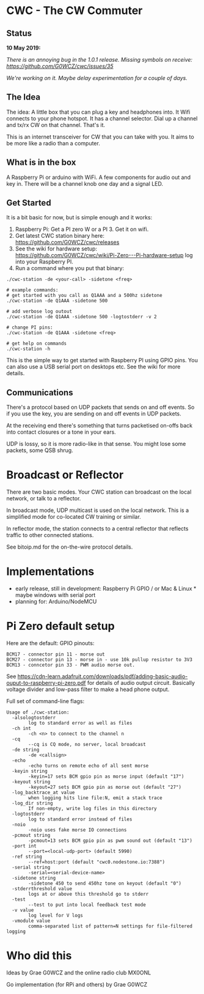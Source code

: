 # CWC - The CW Commuter

## Status
**10 May 2019:**

_There is an annoying bug in the 1.0.1 release. Missing symbols on receive:  https://github.com/G0WCZ/cwc/issues/35_

_We're working on it.  Maybe delay experimentation for a couple of days._


## The Idea

The idea:  A little box that you can plug a key and headphones into.  It Wifi connects to your phone 
hotspot.  It has a channel selector.   Dial up a channel and tx/rx CW on that channel. That's it.    

This is an internet transceiver for CW that you can take with you.  It aims to be more like a radio than a computer. 

## What is in the box
A Raspberry Pi or arduino with WiFi.  A few components for audio out and key in.
There will be a channel knob one day and a signal LED.

## Get Started
It is a bit basic for now, but is simple enough and it works:
1. Raspberry Pi:  Get a PI zero W or a PI 3.  Get it on wifi.  
1. Get latest CWC station binary here: https://github.com/G0WCZ/cwc/releases
1. See the wiki for hardware setup: https://github.com/G0WCZ/cwc/wiki/Pi-Zero---Pi-hardware-setup
log into your Raspberry PI.
1. Run a command where you put that binary:
```
./cwc-station -de <your-call> -sidetone <freq>

# example commands:
# get started with you call as Q1AAA and a 500hz sidetone
./cwc-station -de Q1AAA -sidetone 500

# add verbose log outout
./cwc-station -de Q1AAA -sidetone 500 -logtostderr -v 2

# change PI pins:
./cwc-station -de Q1AAA -sidetone <freq>

# get help on commands
./cwc-station -h
```

This is the simple way to get started with Raspberry PI using GPIO pins.
You can also use a USB serial port on desktops etc.  See the wiki for more details.


## Communications
There's a protocol based on UDP packets that sends on and off events.
So if you use the key, you are sending on and off events in UDP packets.

At the receiving end there's something that turns packetised on-offs back into contact closures or a tone in your ears.  

UDP is lossy, so it is more radio-like in that sense.    You might lose some packets,  some QSB shrug.

# Broadcast or Reflector
There are two basic modes.  Your CWC station can broadcast on the local network, or talk to a reflector.

In broadcast mode, UDP multicast is used on the local network.  This is a simplified mode for co-located CW training
or similar.

In reflector mode, the station connects to a central reflector that reflects traffic to other connected stations.

See bitoip.md for the on-the-wire protocol details.

# Implementations

* early release, still in development: Raspberry Pi GPIO / or Mac & Linux * maybe windows with serial port
* planning for: Arduino/NodeMCU

# Pi Zero default setup

Here are the default: GPIO pinouts:
```
BCM17 - connector pin 11 - morse out
BCM27 - connector pin 13 - morse in - use 10k pullup resistor to 3V3
BCM13 - conncetor pin 33 - PWM audio morse out.  
```
See https://cdn-learn.adafruit.com/downloads/pdf/adding-basic-audio-ouput-to-raspberry-pi-zero.pdf for details
of audio output circuit.  Basically voltage divider and low-pass filter to make a head phone output.

Full set of command-line flags:
```
Usage of ./cwc-station:
  -alsologtostderr
    	log to standard error as well as files
  -ch int
    	-ch <n> to connect to the channel n
  -cq
    	--cq is CQ mode, no server, local broadcast
  -de string
    	-de <callsign>
  -echo
    	-echo turns on remote echo of all sent morse
  -keyin string
    	-keyin=17 sets BCM gpio pin as morse input (default "17")
  -keyout string
    	-keyout=27 sets BCM gpio pin as morse out (default "27")
  -log_backtrace_at value
    	when logging hits line file:N, emit a stack trace
  -log_dir string
    	If non-empty, write log files in this directory
  -logtostderr
    	log to standard error instead of files
  -noio
    	-noio uses fake morse IO connections
  -pcmout string
    	-pcmout=13 sets BCM gpio pin as pwm sound out (default "13")
  -port int
    	--port=<local-udp-port> (default 5990)
  -ref string
    	--ref=host:port (default "cwc0.nodestone.io:7388")
  -serial string
    	-serial=<serial-device-name>
  -sidetone string
    	-sidetone 450 to send 450hz tone on keyout (default "0")
  -stderrthreshold value
    	logs at or above this threshold go to stderr
  -test
    	--test to put into local feedback test mode
  -v value
    	log level for V logs
  -vmodule value
    	comma-separated list of pattern=N settings for file-filtered logging
```

# Who did this
Ideas by Grae G0WCZ and the online radio club MX0ONL

Go implementation (for RPi and others) by Grae G0WCZ




